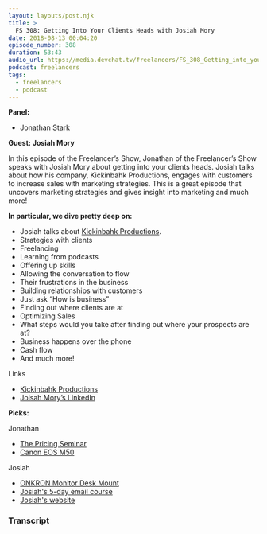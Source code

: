 ```yaml
---
layout: layouts/post.njk
title: >
  FS 308: Getting Into Your Clients Heads with Josiah Mory
date: 2018-08-13 00:04:20
episode_number: 308
duration: 53:43
audio_url: https://media.devchat.tv/freelancers/FS_308_Getting_into_your_clients_heads_with_guest_Josiah_Mory.mp3
podcast: freelancers
tags:
  - freelancers
  - podcast
---
```


**Panel:**

- Jonathan Stark

**Guest: Josiah Mory**

In this episode of the Freelancer’s Show, Jonathan of the Freelancer’s Show speaks with Josiah Mory about getting into your clients heads. Josiah talks about how his company, Kickinbahk Productions, engages with customers to increase sales with marketing strategies. This is a great episode that uncovers marketing strategies and gives insight into marketing and much more!

**In particular, we dive pretty deep on:**

- Josiah talks about [Kickinbahk Productions](http://kickinbahkproductions.com).
- Strategies with clients
- Freelancing
- Learning from podcasts
- Offering up skills
- Allowing the conversation to flow
- Their frustrations in the business
- Building relationships with customers
- Just ask “How is business”
- Finding out where clients are at
- Optimizing Sales
- What steps would you take after finding out where your prospects are at?
- Business happens over the phone
- Cash flow
- And much more!&nbsp; &nbsp; &nbsp;

Links

- [Kickinbahk Productions](http://kickinbahkproductions.com)
- [Joisah Mory’s LinkedIn](https://www.linkedin.com/in/josiahmory)

**Picks:**

Jonathan

- [The Pricing Seminar](https://thepricingseminar.com/)
- [Canon EOS M50](https://www.amazon.com/Canon-Creator-15-45mm-VIDEOMIC-Backpack/dp/B07CT2996V/ref=pd_lpo_vtph_421_tr_img_1)

Josiah

- [ONKRON Monitor Desk Mount](https://www.amazon.com/gp/product/B0744KX5NM/ref=oh_aui_detailpage_o08_s00?ie=UTF8&psc=1)
- [Josiah's 5-day email course](http://customerinterviewcourse.com/)
- [Josiah's website](https://kickinbahkproductions.com/)

### Transcript
